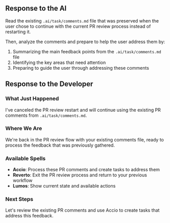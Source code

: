 ## Response to the AI

Read the existing `.ai/task/comments.md` file that was preserved when the user chose to continue with the current PR review process instead of restarting it.

Then, analyze the comments and prepare to help the user address them by:

1. Summarizing the main feedback points from the `.ai/task/comments.md` file
2. Identifying the key areas that need attention
3. Preparing to guide the user through addressing these comments

## Response to the Developer

### What Just Happened

I've canceled the PR review restart and will continue using the existing PR comments from `.ai/task/comments.md`.

### Where We Are

We're back in the PR review flow with your existing comments file, ready to process the feedback that was previously gathered.

### Available Spells

- **Accio**: Process these PR comments and create tasks to address them
- **Reverto**: Exit the PR review process and return to your previous workflow
- **Lumos**: Show current state and available actions

### Next Steps

Let's review the existing PR comments and use Accio to create tasks that address this feedback.
